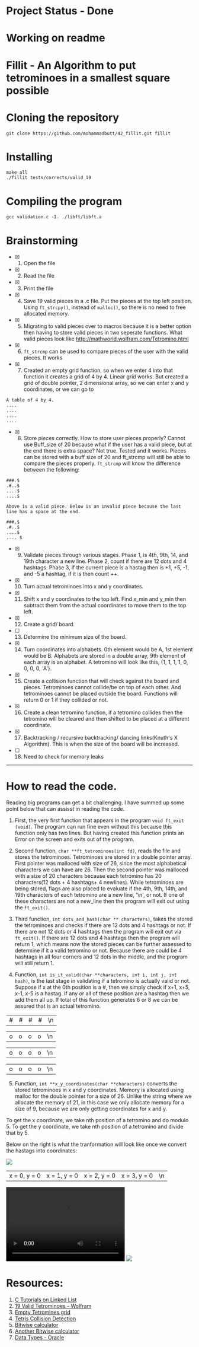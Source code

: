 # Project Status - Done
# Working on readme
# Fillit - An Algorithm to put tetrominoes in a smallest square possible

# Cloning the repository
```git clone https://github.com/mohammadbutt/42_fillit.git fillit```

# Installing
```
make all
./fillit tests/corrects/valid_19
```

# Compiling the program
``` gcc validation.c -I. ./libft/libft.a ```
# Brainstorming
- [X] 1. Open the file
- [X] 2. Read the file
- [X] 3. Print the file
- [X] 4. Save 19 valid pieces in a .c file. Put the pieces at the top left position. Using `ft_strcpy()`, instead of `malloc()`, so there is no need to free allocated memory.
- [X] 5. Migrating to valid pieces over to macros because it is a better option then having to store valid pieces in two seperate functions. What valid pieces look like http://mathworld.wolfram.com/Tetromino.html
- [X] 6. `ft_strcmp` can be used to compare pieces of the user with the valid pieces. It works
- [X] 7. Created an empty grid function, so when we enter 4 into that function it creates a grid of 4 by 4. Linear grid works. But created a grid of double pointer, 2 dimensional array, so we can enter x and y coordinates, or we can go to 
```
A table of 4 by 4. 
....
....
....
....
````
- [X] 8. Store pieces correctly. How to store user pieces properly? Cannot use Buff_size of 20 because what if the user has a valid piece, but at the end there is extra space? Not true. Tested and it works. Pieces can be stored with a buff size of 20 and ft_strcmp will still be able to compare the pieces properly. `ft_strcmp` will know the difference between the following:

```
###.$
.#..$
....$
....$

Above is a valid piece. Below is an invalid piece because the last line has a space at the end.

###.$
.#..$
....$
.... $
```

- [X] 9. Validate pieces through various stages. Phase 1, is 4th, 9th, 14, and 19th character a new line. Phase 2, count if there are 12 dots and 4 hashtags. Phase 3, if the current piece is a hastag then is +1, +5, -1, and -5 a hashtag, if it is then count ++.
- [X] 10. Turn actual tetrominoes into x and y coordinates.
- [X] 11. Shift x and y coordinates to the top left. Find x_min and y_min then subtract them from the actual coordinates to move them to the top left.
- [X] 12. Create a grid/ board.
- [ ] 13. Determine the minimum size of the board.
- [X] 14. Turn coordinates into alphabets. 0th element would be A, 1st element would be B. Alphabets are stored in a double array, 9th element of each array is an alphabet. A tetromino will look like this, {1, 1, 1, 1, 0, 0, 0, 0, 'A'}.
- [X] 15. Create a collision function that will check against the board and pieces. Tetrominoes cannot collide/be on top of each other. And tetrominoes cannot be placed outside the board. Functions will return 0 or 1 if they collided or not.
- [X] 16. Create a clean tetromino function, if a tetromino collides then the tetromino will be cleared and then shifted to be placed at a different coordinate.
- [X] 17. Backtracking / recursive backtracking/ dancing links(Knuth's X Algorithm). This is when the size of the board will be increased.
- [ ] 18. Need to check for memory leaks
---
# How to read the code.
Reading big programs can get a bit challenging. I have summed up some point below that can assisst in reading the code.

1. First, the very first function that appears in the program `` void ft_exit (void) ``. The program can run fine even without this because this function only has two lines. But having created this function prints an Error on the screen and exits out of the program.

2. Second function, ``char **ft_tetrominoes(int fd)``, reads the file and stores the tetrominoes. Tetrominoes are stored in a double pointer array. First pointer was malloced with size of 26, since the most alphabetical characters we can have are 26. Then the second pointer was malloced with a size of 20 characters because each tetromino has 20 characters(12 dots + 4 hashtags+ 4 newlines). While tetrominoes are being stored, flags are also placed to evaluate if the 4th, 9th, 14th, and 19th characters of each tetromino are a new line, '\n', or not. If one of these characters are not a new_line then the program will exit out using the ``ft_exit()``.

3. Third function, ``int dots_and_hash(char ** characters)``, takes the stored the tetrominoes and checks if there are 12 dots and 4 hashtags or not. If there are not 12 dots or 4 hashtags then the program will exit out via ``ft_exit()``. If there are 12 dots and 4 hashtags then the program will return 1, which means now the stored pieces can be further assessed to determine if it a valid tetromino or not. Because there are could be 4 hashtags in all four corners and 12 dots in the middle, and the program will still return 1.

4. Function, `int is_it_valid(char **characters, int i, int j, int hash)`, is the last stage in validating if a tetromino is actually valid or not. Suppose if x at the 0th position is a #, then we simply check if x+1, x+5, x-1, x-5 is a hastag. If any or all of these position are a hashtag then we add them all up. If total of this function generates 6 or 8 we can be assured that is an actual tetromino.

<table>
  <tr>
    <td>#</td>
    <td>#</td>
    <td>#</td>
    <td>#</td>
    <td>\n</td>
  </tr>
</table>
<table>
  <tr>
    <td>o</td>
    <td>o</td>
    <td>o</td>
    <td>o</td>
    <td>\n</td>
  </tr>
</table>
<table>
  <tr>
    <td>o</td>
    <td>o</td>
    <td>o</td>
    <td>o</td>
    <td>\n</td>
  </tr>
</table>
<table>
  <tr>
    <td>o</td>
    <td>o</td>
    <td>o</td>
    <td>o</td>
    <td>\n</td>
  </tr>
</table>

5. Function, `int **x_y_coordinates(char **characters)` converts the stored tetrominoes in x and y coordinates. Memory is allocated using malloc for the double pointer for a size of 26. Unlike the string where we allocate the memory of 21, in this case we only allocate memory for a size of 9, because we are only getting coordinates for x and y.

To get the x coordinate, we take nth position of a tetromino and do modulo 5. To get the y coordinate, we take nth position of a tetromino and divide that by 5.

Below on the right is what the tranformation will look like once we convert the hastags into coordinates:

<img src= "https://github.com/mohammadbutt/42_fillit/blob/master/media/hashes_to_corords_1.png">
<table>
  <tr>
    <td>x = 0, y = 0</td>
    <td>x = 1, y = 0</td>
    <td>x = 2, y = 0</td>
    <td>x = 3, y = 0</td>
    <td>\n</td>
  </tr>
</table>

<video src="https://github.com/mohammadbutt/42_fillit/blob/master/media/fillit_1080p.mov" width="320" height="200" controls preload></video>
![](https://github.com/mohammadbutt/42_fillit/blob/master/media/fillit_1080p_30fps.gif)

# Resources:
1. [C Tutorials on Linked List](http://www.zentut.com/c-tutorial/c-linked-list/)
2. [19 Valid Tetrominoes - Wolfram](http://mathworld.wolfram.com/Tetromino.html)
3. [Empty Tetromines grid](https://gfredericks.com/things/polyominoes)
4. [Tetris Collision Detection](https://gamedevelopment.tutsplus.com/tutorials/implementing-tetris-collision-detection--gamedev-852)
5. [Bitwise calculator](https://www.binaryconvert.com/convert_unsigned_short.html)
6. [Another Bitwise calculator](http://bitwisecmd.com/)
7. [Data Types - Oracle](https://docs.oracle.com/javase/tutorial/java/nutsandbolts/datatypes.html)


